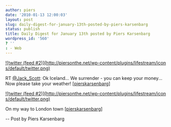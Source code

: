 ```yaml
---
author: piers
date: '2010-01-13 12:00:03'
layout: post
slug: daily-digest-for-january-13th-posted-by-piers-karsenbarg
status: publish
title: Daily Digest for January 13th posted by Piers Karsenbarg
wordpress_id: '560'
? ''
: - Web
---
```


[![twitter (feed #2)](http://piersonthe.net/wp-content/plugins/lifestream/icon
s/default/twitter.png)](http://twitter.com/pierskarsenbarg/statuses/7671193411
)

RT [@Jack_Scott](http://www.twitter.com/Jack_Scott): Ok Iceland... We
surrender - you can keep your money... Now please take your weather!
[[pierskarsenbarg](http://twitter.com/pierskarsenbarg/statuses/7671193411)]

[![twitter (feed #2)](http://piersonthe.net/wp-content/plugins/lifestream/icon
s/default/twitter.png)](http://twitter.com/pierskarsenbarg/statuses/7671288874
)

On my way to London town
[[pierskarsenbarg](http://twitter.com/pierskarsenbarg/statuses/7671288874)]

  
-- Post by Piers Karsenbarg

